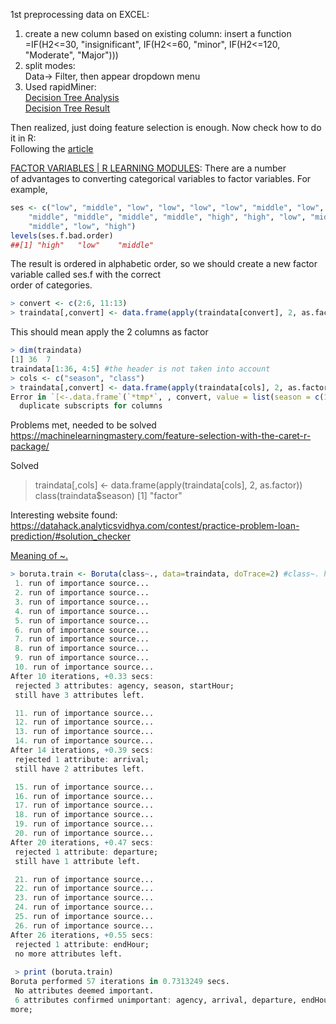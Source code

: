 1st preprocessing data on EXCEL:  
1. create a new column based on existing column: insert a function  
=IF(H2<=30, "insignificant", IF(H2<=60, "minor", IF(H2<=120, "Moderate", "Major")))  
2. split modes:  
Data-> Filter, then appear dropdown menu
3. Used rapidMiner:  
[Decision Tree Analysis](http://i.imgur.com/QrYPDLk.png)    
[Decision Tree Result](http://i.imgur.com/42tOnNy.png)  

Then realized, just doing feature selection is enough. Now check how to do it in R:  
Following the [article](https://www.analyticsvidhya.com/blog/2016/03/select-important-variables-boruta-package/)  

[FACTOR VARIABLES | R LEARNING MODULES](https://stats.idre.ucla.edu/r/modules/factor-variables/): There are a number  
of advantages to converting categorical variables to factor variables. For example,  
```r
ses <- c("low", "middle", "low", "low", "low", "low", "middle", "low", "middle",
    "middle", "middle", "middle", "middle", "high", "high", "low", "middle",
    "middle", "low", "high")    
levels(ses.f.bad.order)  
##[1] "high"   "low"    "middle"
```

The result is ordered in alphabetic order, so we should create a new factor variable called ses.f with the correct   
order of categories.  

```r
> convert <- c(2:6, 11:13)
> traindata[,convert] <- data.frame(apply(traindata[convert], 2, as.factor))
```
This should mean apply the 2 columns as factor  
```r
> dim(traindata)
[1] 36  7
traindata[1:36, 4:5] #the header is not taken into account  
> cols <- c("season", "class")
> traindata[,convert] <- data.frame(apply(traindata[cols], 2, as.factor))
Error in `[<-.data.frame`(`*tmp*`, , convert, value = list(season = c(1L,  : 
  duplicate subscripts for columns
```    
Problems met, needed to be solved  
https://machinelearningmastery.com/feature-selection-with-the-caret-r-package/  

Solved  
> traindata[,cols] <- data.frame(apply(traindata[cols], 2, as.factor))
> class(traindata$season)
[1] "factor"  

Interesting website found:  
https://datahack.analyticsvidhya.com/contest/practice-problem-loan-prediction/#solution_checker     

[Meaning of ~.](https://stackoverflow.com/questions/14976331/use-of-tilde-in-r-programming-language)  

```r  
> boruta.train <- Boruta(class~., data=traindata, doTrace=2) #class~. here should mean class depends on all other attributes  
 1. run of importance source...
 2. run of importance source...
 3. run of importance source...
 4. run of importance source...
 5. run of importance source...
 6. run of importance source...
 7. run of importance source...
 8. run of importance source...
 9. run of importance source...
 10. run of importance source...
After 10 iterations, +0.33 secs: 
 rejected 3 attributes: agency, season, startHour;
 still have 3 attributes left.

 11. run of importance source...
 12. run of importance source...
 13. run of importance source...
 14. run of importance source...
After 14 iterations, +0.39 secs: 
 rejected 1 attribute: arrival;
 still have 2 attributes left.

 15. run of importance source...
 16. run of importance source...
 17. run of importance source...
 18. run of importance source...
 19. run of importance source...
 20. run of importance source...
After 20 iterations, +0.47 secs: 
 rejected 1 attribute: departure;
 still have 1 attribute left.

 21. run of importance source...
 22. run of importance source...
 23. run of importance source...
 24. run of importance source...
 25. run of importance source...
 26. run of importance source...
After 26 iterations, +0.55 secs: 
 rejected 1 attribute: endHour;
 no more attributes left.
 
 > print (boruta.train)
Boruta performed 57 iterations in 0.7313249 secs.
 No attributes deemed important.
 6 attributes confirmed unimportant: agency, arrival, departure, endHour, season and 1
more;
```
